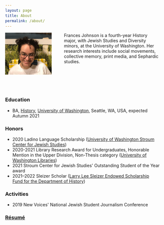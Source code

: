 ```yaml
---
layout: page
title: About
permalink: /about/
---
```


<div><img src="https://github.com/francesnjohnson/francesnjohnson.github.io/raw/master/imgs/profile.jpg" align="left" alt="AJ Photo" width="30%" style="margin: 0px 40px 0px 0px;"/><p>Frances Johnson is a fourth-year History major, with Jewish Studies and Diversity minors, at the University of Washington. Her research interests include social movements, collective memory, print media, and Sephardic studies.</p><br><br></div><br /><br />

### Education
* BA, <a href="https://history.washington.edu">History</a>, <a href="https://www.washington.edu">University of Washington</a>, Seattle, WA, USA, expected Autumn 2021

### Honors
* 2020 Ladino Language Scholarship ([University of Washington Stroum Center for Jewish Studies](https://artsci.washington.edu/news/2020-08/legacy-ladino/))
* 2020-2021 Library Research Award for Undergraduates, Honorable Mention in the Upper Division, Non-Thesis category ([University of Washington Libraries](https://www.lib.washington.edu/researchaward/winners/))
* 2021 Stroum Center for Jewish Studies' Outstanding Student of the Year award
* 2021–2022 Sleizer Scholar ([Larry Lee Sleizer Endowed Scholarship Fund for the Department of History](https://history.washington.edu/history-awards-ceremony-2021/))

### Activities
* 2019 New Voices' National Jewish Student Journalism Conference

### [Résumé](https://aidanjohnson.github.io/johnsonaidan_resume/johnsonaidan_resume.pdf)
